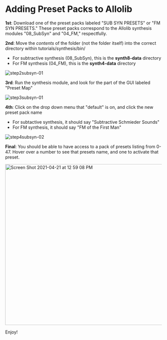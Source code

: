 # Adding Preset Packs to Allolib

**1st**: Download one of the preset packs labeled "SUB SYN PRESETS" or "FM SYN PRESETS." These preset packs correspond to the Allolib synthesis modules "08_SubSyn" and "04_FM," respectfully.



**2nd**: Move the _contents_ of the folder (not the folder itself) into the correct directory within tutorials/synthesis/bin/
- For subtractive synthesis (08_SubSyn), this is the **synth8-data** directory
- For FM synthesis (04_FM), this is the **synth4-data** directory 


![step2subsyn-01](https://user-images.githubusercontent.com/49243992/115612490-27bb8580-a2a0-11eb-8a79-4422783470dd.png)



**3rd**: Run the synthesis module, and look for the part of the GUI labeled "Preset Map"


![step3subsyn-01](https://user-images.githubusercontent.com/49243992/115613237-01e2b080-a2a1-11eb-8b21-61b6be47494f.png)



**4th**: Click on the drop down menu that "default" is on, and click the new preset pack name
- For subtactive synthesis, it should say "Subtractive Schmieder Sounds"
- For FM synthesis, it should say "FM of the First Man"


![step4subsyn-02](https://user-images.githubusercontent.com/49243992/115613470-43735b80-a2a1-11eb-94af-d240306ac586.png)



**Final**: You should be able to have access to a pack of presets listing from 0-47. Hover over a number to see that presets name, and one to activate that preset.


<img width="518" alt="Screen Shot 2021-04-21 at 12 59 08 PM" src="https://user-images.githubusercontent.com/49243992/115613598-7158a000-a2a1-11eb-97bd-c3b8c2e85bd5.png">



Enjoy!
